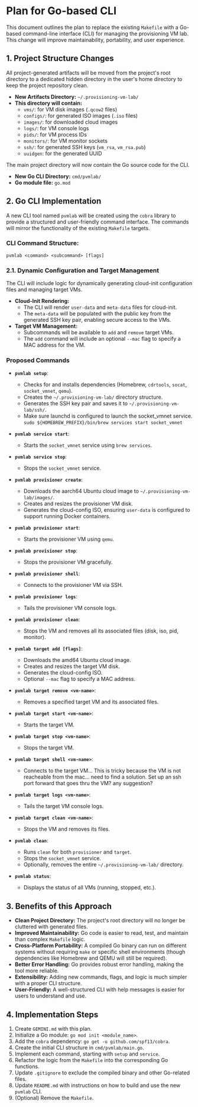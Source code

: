 # Plan for Go-based CLI

This document outlines the plan to replace the existing `Makefile` with a
Go-based command-line interface (CLI) for managing the provisioning VM lab. This
change will improve maintainability, portability, and user experience.

## 1. Project Structure Changes

All project-generated artifacts will be moved from the project's root directory
to a dedicated hidden directory in the user's home directory to keep the project
repository clean.

- **New Artifacts Directory:** `~/.provisioning-vm-lab/`
- **This directory will contain:**
  - `vms/`: for VM disk images (`.qcow2` files)
  - `configs/`: for generated ISO images (`.iso` files)
  - `images/`: for downloaded cloud images
  - `logs/`: for VM console logs
  - `pids/`: for VM process IDs
  - `monitors/`: for VM monitor sockets
  - `ssh/`: for generated SSH keys (`vm_rsa`, `vm_rsa.pub`)
  - `uuidgen`: for the generated UUID

The main project directory will now contain the Go source code for the CLI.

- **New Go CLI Directory:** `cmd/pvmlab/`
- **Go module file:** `go.mod`

## 2. Go CLI Implementation

A new CLI tool named `pvmlab` will be created using the `cobra` library to
provide a structured and user-friendly command interface. The commands will
mirror the functionality of the existing `Makefile` targets.

### CLI Command Structure:

```shell
pvmlab <command> <subcommand> [flags]
```

### 2.1. Dynamic Configuration and Target Management

The CLI will include logic for dynamically generating cloud-init configuration
files and managing target VMs.

- **Cloud-Init Rendering:**
  - The CLI will render `user-data` and `meta-data` files for cloud-init.
  - The `meta-data` will be populated with the public key from the generated
    SSH key pair, enabling secure access to the VMs.
- **Target VM Management:**
  - Subcommands will be available to `add` and `remove` target VMs.
  - The `add` command will include an optional `--mac` flag to specify a MAC
    address for the VM.

### Proposed Commands

- **`pvmlab setup`**:

  - Checks for and installs dependencies (Homebrew, `cdrtools`, `socat`,
    `socket_vmnet`, `qemu`).
  - Creates the `~/.provisioning-vm-lab/` directory structure.
  - Generates the SSH key pair and saves it to
    `~/.provisioning-vm-lab/ssh/`.
  - Make sure launchd is configured to launch the socket_vmnet service.
    `sudo ${HOMEBREW_PREFIX}/bin/brew services start socket_vmnet`

- **`pvmlab service start`**:

  - Starts the `socket_vmnet` service using `brew services`.

- **`pvmlab service stop`**:

  - Stops the `socket_vmnet` service.

- **`pvmlab provisioner create`**:

  - Downloads the aarch64 Ubuntu cloud image to
    `~/.provisioning-vm-lab/images/`.
  - Creates and resizes the provisioner VM disk.
  - Generates the cloud-config ISO, ensuring `user-data` is configured to
    support running Docker containers.

- **`pvmlab provisioner start`**:

  - Starts the provisioner VM using `qemu`.

- **`pvmlab provisioner stop`**:

  - Stops the provisioner VM gracefully.

- **`pvmlab provisioner shell`**:

  - Connects to the provisioner VM via SSH.

- **`pvmlab provisioner logs`**:

  - Tails the provisioner VM console logs.

- **`pvmlab provisioner clean`**:

  - Stops the VM and removes all its associated files (disk, iso, pid,
    monitor).

- **`pvmlab target add [flags]`**:

  - Downloads the amd64 Ubuntu cloud image.
  - Creates and resizes the target VM disk.
  - Generates the cloud-config ISO.
  - Optional `--mac` flag to specify a MAC address.

- **`pvmlab target remove <vm-name>`**:

  - Removes a specified target VM and its associated files.

- **`pvmlab target start <vm-name>`**:

  - Starts the target VM.

- **`pvmlab target stop <vm-name>`**:

  - Stops the target VM.

- **`pvmlab target shell <vm-name>`**:

  - Connects to the target VM... This is tricky because the VM is not
    reacheable from the mac... need to find a solution.
    Set up an ssh port forward that goes thru the VM? any suggestion?

- **`pvmlab target logs <vm-name>`**:

  - Tails the target VM console logs.

- **`pvmlab target clean <vm-name>`**:

  - Stops the VM and removes its files.

- **`pvmlab clean`**:

  - Runs `clean` for both `provisioner` and `target`.
  - Stops the `socket_vmnet` service.
  - Optionally, removes the entire `~/.provisioning-vm-lab/` directory.

- **`pvmlab status`**:

  - Displays the status of all VMs (running, stopped, etc.).

## 3. Benefits of this Approach

- **Clean Project Directory:** The project's root directory will no longer be
  cluttered with generated files.
- **Improved Maintainability:** Go code is easier to read, test, and maintain
  than complex `Makefile` logic.
- **Cross-Platform Portability:** A compiled Go binary can run on different
  systems without requiring `make` or specific shell environments (though
  dependencies like Homebrew and QEMU will still be required).
- **Better Error Handling:** Go provides robust error handling, making the tool
  more reliable.
- **Extensibility:** Adding new commands, flags, and logic is much simpler
  with a proper CLI structure.
- **User-Friendly:** A well-structured CLI with help messages is easier for
  users to understand and use.

## 4. Implementation Steps

1. Create `GEMINI.md` with this plan.
2. Initialize a Go module: `go mod init <module_name>`.
3. Add the `cobra` dependency: `go get -u github.com/spf13/cobra`.
4. Create the initial CLI structure in `cmd/pvmlab/main.go`.
5. Implement each command, starting with `setup` and `service`.
6. Refactor the logic from the `Makefile` into the corresponding Go functions.
7. Update `.gitignore` to exclude the compiled binary and other Go-related
   files.
8. Update `README.md` with instructions on how to build and use the new
   `pvmlab` CLI.
9. (Optional) Remove the `Makefile`.
